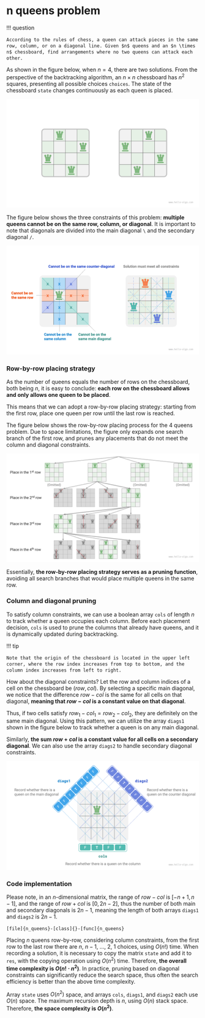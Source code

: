 # n queens problem

!!! question

    According to the rules of chess, a queen can attack pieces in the same row, column, or on a diagonal line. Given $n$ queens and an $n \times n$ chessboard, find arrangements where no two queens can attack each other.

As shown in the figure below, when $n = 4$, there are two solutions. From the perspective of the backtracking algorithm, an $n \times n$ chessboard has $n^2$ squares, presenting all possible choices `choices`. The state of the chessboard `state` changes continuously as each queen is placed.

![Solution to the 4 queens problem](n_queens_problem.assets/solution_4_queens.png)

The figure below shows the three constraints of this problem: **multiple queens cannot be on the same row, column, or diagonal**. It is important to note that diagonals are divided into the main diagonal `\` and the secondary diagonal `/`.

![Constraints of the n queens problem](n_queens_problem.assets/n_queens_constraints.png)

### Row-by-row placing strategy

As the number of queens equals the number of rows on the chessboard, both being $n$, it is easy to conclude: **each row on the chessboard allows and only allows one queen to be placed**.

This means that we can adopt a row-by-row placing strategy: starting from the first row, place one queen per row until the last row is reached.

The figure below shows the row-by-row placing process for the 4 queens problem. Due to space limitations, the figure only expands one search branch of the first row, and prunes any placements that do not meet the column and diagonal constraints.

![Row-by-row placing strategy](n_queens_problem.assets/n_queens_placing.png)

Essentially, **the row-by-row placing strategy serves as a pruning function**, avoiding all search branches that would place multiple queens in the same row.

### Column and diagonal pruning

To satisfy column constraints, we can use a boolean array `cols` of length $n$ to track whether a queen occupies each column. Before each placement decision, `cols` is used to prune the columns that already have queens, and it is dynamically updated during backtracking.

!!! tip

    Note that the origin of the chessboard is located in the upper left corner, where the row index increases from top to bottom, and the column index increases from left to right.

How about the diagonal constraints? Let the row and column indices of a cell on the chessboard be $(row, col)$. By selecting a specific main diagonal, we notice that the difference $row - col$ is the same for all cells on that diagonal, **meaning that $row - col$ is a constant value on that diagonal**.

Thus, if two cells satisfy $row_1 - col_1 = row_2 - col_2$, they are definitely on the same main diagonal. Using this pattern, we can utilize the array `diags1` shown in the figure below to track whether a queen is on any main diagonal.

Similarly, **the sum $row + col$ is a constant value for all cells on a secondary diagonal**. We can also use the array `diags2` to handle secondary diagonal constraints.

![Handling column and diagonal constraints](n_queens_problem.assets/n_queens_cols_diagonals.png)

### Code implementation

Please note, in an $n$-dimensional matrix, the range of $row - col$ is $[-n + 1, n - 1]$, and the range of $row + col$ is $[0, 2n - 2]$, thus the number of both main and secondary diagonals is $2n - 1$, meaning the length of both arrays `diags1` and `diags2` is $2n - 1$.

```src
[file]{n_queens}-[class]{}-[func]{n_queens}
```

Placing $n$ queens row-by-row, considering column constraints, from the first row to the last row there are $n$, $n-1$, $\dots$, $2$, $1$ choices, using $O(n!)$ time. When recording a solution, it is necessary to copy the matrix `state` and add it to `res`, with the copying operation using $O(n^2)$ time. Therefore, **the overall time complexity is $O(n! \cdot n^2)$**. In practice, pruning based on diagonal constraints can significantly reduce the search space, thus often the search efficiency is better than the above time complexity.

Array `state` uses $O(n^2)$ space, and arrays `cols`, `diags1`, and `diags2` each use $O(n)$ space. The maximum recursion depth is $n$, using $O(n)$ stack space. Therefore, **the space complexity is $O(n^2)$**.
